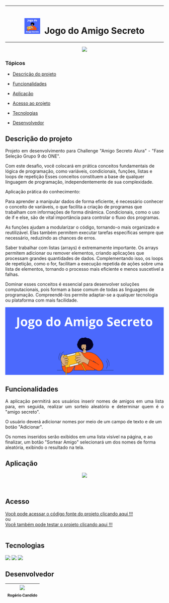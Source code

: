 <hr>
<h1 align="center"> 
<img src="https://raw.githubusercontent.com/srrogerio/Challenge-Amigo-Secreto-Alura/refs/heads/main/assets/logo-jogo-amigo-secreto-50x50.png"/>
&nbsp;Jogo do Amigo Secreto 
</h1>

<hr>

<p align="center">
   <img src="http://img.shields.io/static/v1?label=STATUS&message=EM%20DESENVOLVIMENTO&color=RED&style=for-the-badge" />
</p>

### Tópicos 

- [Descrição do projeto](#descrição-do-projeto)

- [Funcionalidades](#funcionalidades)

- [Aplicação](#aplicação)

- [Acesso ao projeto](#acesso)

- [Tecnologias](#tecnologias)

- [Desenvolvedor](#desenvolvedor)

## Descrição do projeto 

<p align="justify">
Projeto em desenvolvimento para Challenge "Amigo Secreto Alura" - "Fase Seleção Grupo 9 do ONE".

Com este desafio, você colocará em prática conceitos fundamentais de lógica de programação, como variáveis, condicionais, funções, listas e loops de repetição Esses conceitos constituem a base de qualquer linguagem de programação, independentemente de sua complexidade.

Aplicação prática do conhecimento:

Para aprender a manipular dados de forma eficiente, é necessário conhecer o conceito de variáveis, o que facilita a criação de programas que trabalham com informações de forma dinâmica. Condicionais, como o uso de if e else, são de vital importância para controlar o fluxo dos programas.

As funções ajudam a modularizar o código, tornando-o mais organizado e reutilizável. Elas também permitem executar tarefas específicas sempre que necessário, reduzindo as chances de erros.

Saber trabalhar com listas (arrays) é extremamente importante. Os arrays permitem adicionar ou remover elementos, criando aplicações que processam grandes quantidades de dados. Complementando isso, os loops de repetição, como o for, facilitam a execução repetida de ações sobre uma lista de elementos, tornando o processo mais eficiente e menos suscetível a falhas.

Dominar esses conceitos é essencial para desenvolver soluções computacionais, pois formam a base comum de todas as linguagens de programação. Compreendê-los permite adaptar-se a qualquer tecnologia ou plataforma com mais facilidade.
</p>

<p align="center">
<img src="https://raw.githubusercontent.com/srrogerio/Challenge-Amigo-Secreto-Alura/refs/heads/main/assets/banner-jogo-amigo-secreto-590x252.png">
</p>


## Funcionalidades
<p align="justify">
A aplicação permitirá aos usuários inserir nomes de amigos em uma lista para, em seguida, realizar um sorteio aleatório e determinar quem é o "amigo secreto".

O usuário deverá adicionar nomes por meio de um campo de texto e de um botão "Adicionar".

Os nomes inseridos serão exibidos em uma lista visível na página, e ao finalizar, um botão "Sortear Amigo" selecionará um dos nomes de forma aleatória, exibindo o resultado na tela.
</p>

## Aplicação

<div align="center">

<p align="center">
<img src="https://raw.githubusercontent.com/srrogerio/Challenge-Amigo-Secreto-Alura/refs/heads/main/assets/aplicativo-grande.gif">
</p>
</div>
</br>

## Acesso

[Você pode acessar o código fonte do projeto clicando aqui !!!](https://github.com/srrogerio/Challenge-Amigo-Secreto-Alura) </br> ou </br>
[Você também pode testar o projeto clicando aqui !!!](https://srrogerio.github.io/Challenge-Amigo-Secreto-Alura/)
</br></br>

## Tecnologias
<div>
  <img src="https://img.shields.io/badge/HTML-239120?style=for-the-badge&logo=html5&logoColor=white">
  <img src="https://img.shields.io/badge/CSS-239120?&style=for-the-badge&logo=css3&logoColor=white">
  <img src="https://img.shields.io/badge/JavaScript-F7DF1E?style=for-the-badge&logo=javascript&logoColor=black">
</div>

###


## Desenvolvedor

|  [<img loading="lazy" src="https://avatars.githubusercontent.com/u/12056766?v=4" width=115><br><sub>Rogério Candido</sub>](https://github.com/srrogerio) |
| :---: |

